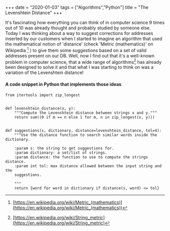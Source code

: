 +++
date = "2020-01-03"
tags = ["Algorithms","Python"]
title = "The Levenshtein Distance"
+++

It's fascinating how everything you can think of in computer science 9 times out of 10 was already thought and probably studied by someone else. Today I was thinking about a way to suggest corrections for addresses inserted by our customers when I started to imagine an algorithm that used the mathematical notion of 'distance' (check 'Metric (mathematics)' on Wikipedia [^1] ) to give them some suggestions based on a set of valid addresses present on our DB. Well, now I find out that it's a well-known problem in computer science, that a wide range of algorithms[^2] has already been designed to solve it and that what I was starting to think on was a variation of the Levenshtein distance!




#### A code snippet in Python that implements those ideas

```
from itertools import zip_longest


def levenshtein_distance(x, y):
    """Compute the Levenshtein distance between strings x and y."""
    return sum((0 if m == n else 1 for m, n in zip_longest(x, y)))


def suggestions(s, dictionary, distance=levenshtein_distance, tol=4):
    """Use the distance function to search similar words inside the dictionary.

    :param s: the string to get suggestions for.
    :param dictionary: a set/list of strings.
    :param distance: the function to use to compute the strings distance.
    :param int tol: max distance allowed between the input string and the 
    suggestions.

    """
    return {word for word in dictionary if distance(s, word) <= tol}
```



[^1]: [https://en.wikipedia.org/wiki/Metric_(mathematics)](https://en.wikipedia.org/wiki/Metric_(mathematics))
[^2]: [https://en.wikipedia.org/wiki/String_metric](https://en.wikipedia.org/wiki/String_metric)
